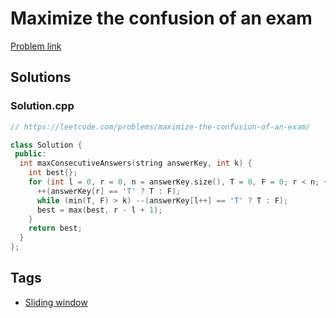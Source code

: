 # Maximize the confusion of an exam

[Problem link](https://leetcode.com/problems/maximize-the-confusion-of-an-exam/)

## Solutions


### Solution.cpp
```cpp
// https://leetcode.com/problems/maximize-the-confusion-of-an-exam/

class Solution {
 public:
  int maxConsecutiveAnswers(string answerKey, int k) {
    int best{};
    for (int l = 0, r = 0, n = answerKey.size(), T = 0, F = 0; r < n; ++r) {
      ++(answerKey[r] == 'T' ? T : F);
      while (min(T, F) > k) --(answerKey[l++] == 'T' ? T : F);
      best = max(best, r - l + 1);
    }
    return best;
  }
};
```
## Tags

* [Sliding window](/Collections/sliding-window.md#sliding-window)
